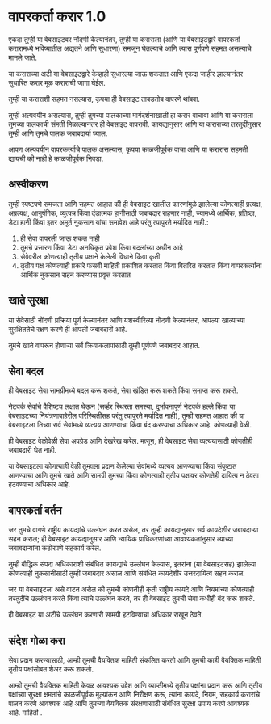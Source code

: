 # वापरकर्ता करार 1.0

एकदा तुम्ही या वेबसाइटवर नोंदणी केल्यानंतर, तुम्ही या कराराला (आणि या वेबसाइटद्वारे वापरकर्ता करारामध्ये भविष्यातील अद्यतने आणि सुधारणा) समजून घेतल्याचे आणि त्यास पूर्णपणे सहमत असल्याचे मानले जाते.

या कराराच्या अटी या वेबसाइटद्वारे केव्हाही सुधारल्या जाऊ शकतात आणि एकदा जाहीर झाल्यानंतर सुधारित करार मूळ कराराची जागा घेईल.

तुम्ही या कराराशी सहमत नसल्यास, कृपया ही वेबसाइट ताबडतोब वापरणे थांबवा.

तुम्ही अल्पवयीन असल्यास, तुम्ही तुमच्या पालकाच्या मार्गदर्शनाखाली हा करार वाचावा आणि या कराराला तुमच्या पालकाची संमती मिळाल्यानंतर ही वेबसाइट वापरावी. कायद्यानुसार आणि या कराराच्या तरतुदींनुसार तुम्ही आणि तुमचे पालक जबाबदार्या घ्याल.

आपण अल्पवयीन वापरकर्त्याचे पालक असल्यास, कृपया काळजीपूर्वक वाचा आणि या करारास सहमती द्यायची की नाही हे काळजीपूर्वक निवडा.

## अस्वीकरण

तुम्ही स्पष्टपणे समजता आणि सहमत आहात की ही वेबसाइट खालील कारणांमुळे झालेल्या कोणत्याही प्रत्यक्ष, अप्रत्यक्ष, आनुषंगिक, व्युत्पन्न किंवा दंडात्मक हानीसाठी जबाबदार राहणार नाही, ज्यामध्ये आर्थिक, प्रतिष्ठा, डेटा हानी किंवा इतर अमूर्त नुकसान यांचा समावेश आहे परंतु त्यापुरते मर्यादित नाही.:

1. ही सेवा वापरली जाऊ शकत नाही
1. तुमचे प्रसारण किंवा डेटा अनधिकृत प्रवेश किंवा बदलांच्या अधीन आहे
1. सेवेवरील कोणत्याही तृतीय पक्षाने केलेली विधाने किंवा कृती
1. तृतीय पक्ष कोणत्याही प्रकारे फसवी माहिती प्रकाशित करतात किंवा वितरित करतात किंवा वापरकर्त्यांना आर्थिक नुकसान सहन करण्यास प्रवृत्त करतात

## खाते सुरक्षा

या सेवेसाठी नोंदणी प्रक्रिया पूर्ण केल्यानंतर आणि यशस्वीरित्या नोंदणी केल्यानंतर, आपल्या खात्याच्या सुरक्षिततेचे रक्षण करणे ही आपली जबाबदारी आहे.

तुमचे खाते वापरून होणाऱ्या सर्व क्रियाकलापांसाठी तुम्ही पूर्णपणे जबाबदार आहात.

## सेवा बदल

ही वेबसाइट सेवा सामग्रीमध्ये बदल करू शकते, सेवा खंडित करू शकते किंवा समाप्त करू शकते.

नेटवर्क सेवांचे वैशिष्ट्य लक्षात घेऊन (सर्व्हर स्थिरता समस्या, दुर्भावनापूर्ण नेटवर्क हल्ले किंवा या वेबसाइटच्या नियंत्रणाबाहेरील परिस्थितींसह परंतु त्यापुरते मर्यादित नाही), तुम्ही सहमत आहात की या वेबसाइटला तिच्या सर्व सेवांमध्ये व्यत्यय आणण्याचा किंवा बंद करण्याचा अधिकार आहे. कोणत्याही वेळी.

ही वेबसाइट वेळोवेळी सेवा अपग्रेड आणि देखरेख करेल. म्हणून, ही वेबसाइट सेवा व्यत्ययासाठी कोणतीही जबाबदारी घेत नाही.

या वेबसाइटला कोणत्याही वेळी तुम्हाला प्रदान केलेल्या सेवांमध्ये व्यत्यय आणण्याचा किंवा संपुष्टात आणण्याचा आणि तुमचे खाते आणि सामग्री तुमच्या किंवा कोणत्याही तृतीय पक्षावर कोणतेही दायित्व न ठेवता हटवण्याचा अधिकार आहे.

## वापरकर्ता वर्तन

जर तुमचे वागणे राष्ट्रीय कायद्यांचे उल्लंघन करत असेल, तर तुम्ही कायद्यानुसार सर्व कायदेशीर जबाबदाऱ्या सहन कराल; ही वेबसाइट कायद्यानुसार आणि न्यायिक प्राधिकरणांच्या आवश्यकतांनुसार त्याच्या जबाबदाऱ्यांना कठोरपणे सहकार्य करेल.

तुम्ही बौद्धिक संपदा अधिकारांशी संबंधित कायद्यांचे उल्लंघन केल्यास, इतरांना (या वेबसाइटसह) झालेल्या कोणत्याही नुकसानीसाठी तुम्ही जबाबदार असाल आणि संबंधित कायदेशीर उत्तरदायित्व सहन कराल.

जर या वेबसाइटला असे वाटत असेल की तुमची कोणतीही कृती राष्ट्रीय कायदे आणि नियमांच्या कोणत्याही तरतुदींचे उल्लंघन करते किंवा त्यांचे उल्लंघन करते, तर ही वेबसाइट तुमची सेवा कधीही बंद करू शकते.

ही वेबसाइट या अटींचे उल्लंघन करणारी सामग्री हटविण्याचा अधिकार राखून ठेवते.

## संदेश गोळा करा

सेवा प्रदान करण्यासाठी, आम्ही तुमची वैयक्तिक माहिती संकलित करतो आणि तुमची काही वैयक्तिक माहिती तृतीय पक्षांसोबत शेअर करू शकतो.

आम्ही तुमची वैयक्तिक माहिती केवळ आवश्यक उद्देश आणि व्याप्तीमध्ये तृतीय पक्षांना प्रदान करू आणि तृतीय पक्षांच्या सुरक्षा क्षमतांचे काळजीपूर्वक मूल्यांकन आणि निरीक्षण करू, त्यांना कायदे, नियम, सहकार्य करारांचे पालन करणे आवश्यक आहे आणि तुमच्या वैयक्तिक संरक्षणासाठी संबंधित सुरक्षा उपाय करणे आवश्यक आहे. माहिती .
